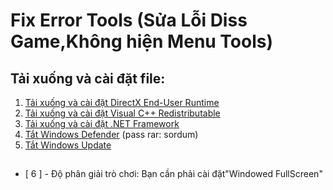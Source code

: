 # Fix Error Tools (Sửa Lỗi Diss Game,Không hiện Menu Tools)
## Tải xuống và cài đặt file:
1) <a target="_blank" href="https://www.microsoft.com/en-gb/download/details.aspx?id=8109">Tải xuống và cài đặt DirectX End-User Runtime</a>
2) <a target="_blank" href="https://www.techpowerup.com/download/visual-c-redistributable-runtime-package-all-in-one/">Tải xuống và cài đặt Visual C++ Redistributable</a>
3) <a target="_blank" href="https://dotnet.microsoft.com/en-us/download/dotnet-framework">Tải xuống và cài đặt .NET Framework</a>
4) <a target="_blank" href="https://www.sordum.org/downloads/?st-defender-control">Tắt Windows Defender</a> (pass rar: sordum)
5) <a target="_blank" href="https://www.sordum.org/files/downloads.php?st-windows-update-blocker">Tắt Windows Update</a>
  
##
* [ 6 ] - Độ phân giải trò chơi: Bạn cần phải cài đặt"Windowed FullScreen"
